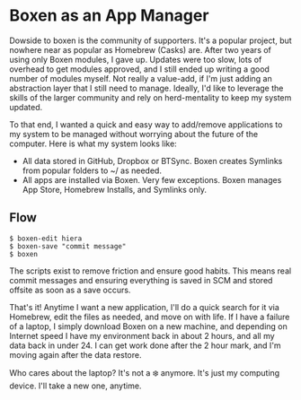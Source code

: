 # Boxen as an App Manager

Dowside to boxen is the community of supporters. It's a popular project, but nowhere near as popular as Homebrew (Casks) are. After two years of using only Boxen modules, I gave up. Updates were too slow, lots of overhead to get modules approved, and I still ended up writing a good number of modules myself. Not really a value-add, if I'm just adding an abstraction layer that I still need to manage. Ideally, I'd like to leverage the skills of the larger community and rely on herd-mentality to keep my system updated.

To that end, I wanted a quick and easy way to add/remove applications to my system to be managed without worrying about the future of the computer. Here is what my system looks like:

* All data stored in GitHub, Dropbox or BTSync. Boxen creates Symlinks from popular folders to ~/ as needed.
* All apps are installed via Boxen. Very few exceptions. Boxen manages App Store, Homebrew Installs, and Symlinks only.

## Flow

```
$ boxen-edit hiera
$ boxen-save "commit message"
$ boxen
```

The scripts exist to remove friction and ensure good habits. This means real commit messages and ensuring everything is saved in SCM and stored offsite as soon as a save occurs.

That's it! Anytime I want a new application, I'll do a quick search for it via Homebrew, edit the files as needed, and move on with life. If I have a failure of a laptop, I simply download Boxen on a new machine, and depending on Internet speed I have my environment back in about 2 hours, and all my data back in under 24. I can get work done after the 2 hour mark, and I'm moving again after the data restore.

Who cares about the laptop? It's not a :snowflake: anymore. It's just my computing device. I'll take a new one, anytime.
